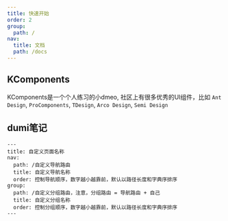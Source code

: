 ```yaml
---
title: 快速开始
order: 2
group:
  path: /
nav:
  title: 文档
  path: /docs
---
```


## KComponents

KComponents是一个个人练习的小dmeo, 社区上有很多优秀的UI组件，比如
`Ant Design`, `ProComponents`, `TDesign`, `Arco Design`, `Semi Design`



## dumi笔记

```
---
title: 自定义页面名称
nav:
  path: /自定义导航路由
  title: 自定义导航名称
  order: 控制导航顺序，数字越小越靠前，默认以路径长度和字典序排序
group:
  path: /自定义分组路由，注意，分组路由 = 导航路由 + 自己
  title: 自定义分组名称
  order: 控制分组顺序，数字越小越靠前，默认以路径长度和字典序排序
---
```




